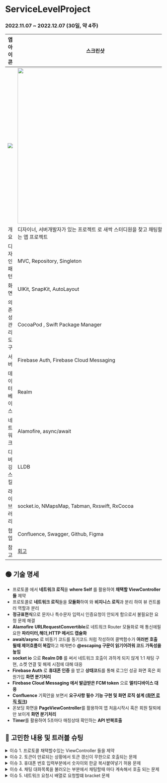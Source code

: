 #  ServiceLevelProject

### 2022.11.07 ~ 2022.12.07 (30일, 약 4주)

|                          앱 아이콘                           | 스크린샷                                                     |
| :----------------------------------------------------------: | ------------------------------------------------------------ |
| <img src="https://user-images.githubusercontent.com/55547933/208854647-52f47253-a0d7-4d8e-afd2-21c378837b9a.png"> | <img src="https://user-images.githubusercontent.com/55547933/209553750-fc85aabc-3ba0-4258-ac60-f3f4a62b7406.jpg" width="500px" height="500px"> |
|                             개요                             | 디자이너, 서버개발자가 있는 프로젝트 로 새싹 스터디원을 찾고 채팅할수있는 앱 프로젝트 |
|                         디자인 패턴                          | MVC, Repository, Singleton                                   |
|                             화면                             | UIKit, SnapKit, AutoLayout                                   |
|                       의존성 관리 도구                       | CocoaPod , Swift Package Manager                             |
|                             서버                             | Firebase Auth, Firebase Cloud Messaging                      |
|                         데이터베이스                         | Realm                                                        |
|                           네트워크                           | Alamofire, async/await                                       |
|                         디버깅 스킬                          | LLDB                                                         |
|                          라이브러리                          | socket.io, NMapsMap, Tabman, Rxswift, RxCocoa                |
|                             협업                             | Confluence, Swagger, Github, Figma                           |
|                             참고                             | [회고](https://hotsanit.tistory.com/107)                     |



## 🟢 기술 명세

- 프로토콜 에서 **네트워크 로직**을 **where Self** 를 활용하여 **채택할 ViewController들** 제약
- 프로토콜로 **네트워크 로직**들을 **모듈화**하여 와 **비지니스 로직**과 분리 하여 뷰 컨트롤러 역할과 분리
- **정규표현식**으로 문자나 특수문자 입력시 인증요청이 안되게 함으로서 불필요한 요청 문제 해결
- **Alamofire** **URLRequestConvertible**로 네트워크 Router 모듈화로 매 통신에필요한 **파라미터,해더,HTTP 메서드 캡슐화**
- **await/async** 로 비동기 코드를 동기코드 처럼 작성하여 콜백함수가 **여러번 호출 될때 제어흐름이 복잡**하고 매개변수 **@escaping 구문이 읽기어려워  코드 가독성을 높임**
- **socket io** 으로 **Realm DB** 를 써서 네트워크 호출이 과하게 되지 않게 1:1 채팅 구현, 소켓 연결 및 해제 시점에 대해 대응
- **Firebase Auth** 로 **휴대폰 인증** 을 받고 **상태코드**를 통해 로그인 성공 화면 혹은 회원가입 **화면 분기처리**
- **Firebase Cloud Messaging 에서 발급받은 FCM token** 으로 **멀티디바이스 대응**
- **Confluence** 기획안을 보면서 **요구사항 필수 기능 구현 및 화면 로직 설계 ([화면 로직 링크](https://www.figma.com/file/qxHHEH3ETn9gviJU0gj1z0/SLP-Service-Flow?node-id=849%3A845&t=sTkjixRIIAvCy6zm-0))**
- 온보딩 화면을 **PageViewController**를 활용하여 앱 처음시작시 혹은 회원 탈퇴에 만 보이게 **화면 분기처리**
- **Timer**를 활용하여 5초마다 매칭상태 확인하는 **API 반복호출**



## 🔴 고민한 내용 및 트러블 슈팅
<details> <summary>이슈 1. 프로토콜 채택할수있는 ViewController 들을 제약</summary><br>
🔴 고민한 영역 <br><br>
프로토콜로 네트워크 로직을 만든후 아래와같이 UIViewController 로 제약을 걸면 studyPostDodge 메소드가 어느 ViewController에서 채택해서 사용이되는지 알기가 어렵고
네트워크로직에 import UIKit을 해주는게 적합하지 않다고 보인다.<br>

<img width="852" alt="스크린샷 2022-12-22 오후 3 12 58" src="https://user-images.githubusercontent.com/55547933/209069133-fc4b6836-5cf9-4163-86a6-fd0319e212cf.png"><br>

🔵 해결<br><br>
아래와같이 특정 뷰컨트롤러(ChattingViewController)에서만 studyPostdodge메소드를 사용한다고 제약을 주어서 어느 뷰컨트롤러에서 사용하는 메소드인지 명시!<br>
```swift
// DodgeProtocol.swift
import Foundation

protocol DodgeProtocol: APIProtocol, APIQueueProtocol  {
    func studyPostDodge(otheruid: String)
}

extension DodgeProtocol where Self: ChattingViewController {

    
    func studyPostDodge(otheruid: String) {
        apiQueue.studyPostDodge(otheruid: otheruid) { [weak self] data in
            do {
                switch data {
                case .success:
                    print(data)
                    self?.view.makeToast("스터디 취소 성공")
                case .failure(.otherUIDError):
                    self?.view.makeToast("잘못된 otheruid 요청")
 
                case .failure(.notUserError):
                    self?.view.makeToast("미가입 회원")
                case .failure(.tokenErorr):
                    self?.view.makeToast("토큰 만료")
                    self?.refreshIdToken { [weak self] in
                        self?.studyPostDodge(otheruid: otheruid)
                    }
                case .failure(.serverError):
                    self?.view.makeToast("서버 에러")
                case .failure(.clientError):
                    self?.view.makeToast("클라이언트 에러")
                }
            }
            catch{
                print("에러야")
                return
            }
        }
    }
}
```
</details>



<details> <summary>이슈 2. 토큰이 만료되는 상황에서 토큰 갱신이 무한으로 호출되는 문제</summary><br>
🔴 이슈 <br><br>
토큰갱신하는게 비동기적으로 처리되기떄문에 토큰갱신하고 다시 네트워크 요청메소드 호출시 무한으로 호출되는 문제가 발생<br>
<br>

🔵 해결<br><br>
completion Handler로 토큰갱신후 네트워크 요청메소드 호출하는 방식으로 해결
<br>
```swift
func studyPostRequest(otheruid: String) {
        apiQueue.studyPostRequest(otheruid: otheruid) { [weak self] data in
            do {
                switch data {
                case .success:
                    self?.view.makeToast("스터디 요청을 보냈습니다")
                case .failure(.alreadyTomeRequest):
                    self?.view.makeToast("상대방이 이미 나에게 스터디 요청한 상태")
                    self?.studyPostAccept(otheruid: otheruid)

                case .failure(.oppnentStopRequest):
                    self?.view.makeToast("상대방이 스터디찾기를 그만두었습니다.")
                case .failure(.notUserError):
                    self?.view.makeToast("미가입 회원")
                case .failure(.tokenErorr):
                    self?.view.makeToast("토큰 만료")
                    self?.refreshIdToken { [weak self] in
                        self?.studyPostRequest(otheruid: otheruid)
                    }
                case .failure(.serverError):
                    self?.view.makeToast("서버 에러")
                case .failure(.clientError):
                    self?.view.makeToast("클라이언트 에러")

                }
            }
            catch let error{
                print(error)
            }
        }
    }
}

//APIProtocol.swift
@objc protocol APIProtocol {
    @objc optional func presentVC()
    @objc optional func refreshIdToken()
}

extension APIProtocol where Self: UIViewController {
    
    typealias completion = ( () -> Void)
    
    func refreshIdToken(completion: @escaping completion) {
        let currentUser = Auth.auth().currentUser
        currentUser?.getIDTokenForcingRefresh(true) { idToken, error in
            if error != nil {
                self.view.makeToast("토큰 갱신 에러")
                return;
            }
            print("갱신한 idToken",idToken as Any)
            UserDefaults.standard.set(idToken!, forKey: "token")
            completion() 
        }
    }
}
```

</details>


<details> <summary>이슈 3. 휴대폰 번호 입력부분에서 숫자이외 한글 복사붙여넣기 허용 문제</summary><br>
🔴 이슈 <br><br>
휴대폰 인증 요청시 문자열 입력시에도 Firebase Auth로 인증을 요청이 되는 문제가있었다. <br>
<br>

🔵 해결<br><br>
정규표현식으로 유효성검사를 통해 유효하지않은 숫자포맷과 문자열이 TextField에 입력시 인증요청을 보내지않음.
<br>
```swift
// 정규표현식으로 유효성검사
extension LoginViewController {
    func isValidPhone(phone: String?) -> Bool {
        guard phone != nil else { return false }
        let phoneRegEx = #"^\(?\d{3}\)?[ -]?\d{3,4}[ -]?\d{4}$"#
        guard let valid = phone.range(of: phoneRegEx, options: .regularExpression) != nil
        return valid
    }
   
      
      //MARK: textfield의 text가 변경이있을떄
      loginView.phoneNumberTextField.rx.text.orEmpty
          .observe(on: MainScheduler.asyncInstance)
          .withUnretained(self)
          .bind { (vc,textfield) in
              
              /// 글자수 제한
              guard vc.checkMaxLength(textField: vc.loginView.phoneNumberTextField, maxLength: 13) else {return}
              
              // 유효한 숫자형태면 색상변환
              guard !self.isValidPhone(phone: textfield) {
                 vc.loginView.phoneButton.backgroundColor = BrandColor.green
                  return
              }
              vc.loginView.phoneButton.backgroundColor = Grayscale.gray6
              let test = vc.loginView.phoneNumberTextField
              switch test.text?.count {
                  case 4:
                  if test.text?.filter({$0 == "-"}).count == 1 {
                          test.deleteBackward()
                      } else {
                          test.text?.insert("-", at: test.text?.index(test.text?.startIndex, offsetBy: 3))
                      }
                      vc.loginView.phoneNumberTextField.text? = test.text?
                  case 9:
                  if test.text?.filter({$0 == "-"}).count == 2 {
                          test.deleteBackward()
                      } else {
                          test.text?.insert("-", at: test.text?.index(test.text?.startIndex, offsetBy: 8))
                      }
                      vc.loginView.phoneNumberTextField.text? = test.text?
                  default:break
              }
          }
          .disposed(by: disposeBag)
    }
}
```

</details>

<details> <summary>이슈 4. 채팅 대화목록을 불러오는 부분에서 채팅할때 마다 계속해서 호출 되는 문제</summary><br>
🔴 이슈 <br><br>
채팅메세지를 보낼떄마다 채팅대화목록을 불러오는방식은 과도한 호출이 되는 문제가 발생할것같다. <br>
<br>

🔵 해결<br><br>
처음 채팅목록을 Realm DB에 저장하고 이후의 채팅을 보내고 보낸내용은 Local Realm DB에서 저장하고 불러오는형태로 서버에 Send만 보내는 request만 보내고 chatPostList요청은 처음 viewDidload시 한번만 불러온다! 
<br>
```swift
// chatPostList를 통해 서버에서 대화목록을 가져와서 Realm에 저장한다.
class ChattingViewController {
    override func viewDidLoad() {
        chatPostList(lastchatDate: lastchatDate, from: UserDefaults.standard.string(forKey: "otheruid")!) { [weak self] data in
            self?.recentChattingInfo = data
            do {
                print(self?.repository.localRealm.configuration.fileURL! as Any)
                try self?.repository.localRealm.write {
                    self?.repository.localRealm.deleteAll()
                    self?.test = (data?.payload.count)!
                    data?.payload.forEach{
                        let value = ChatData(to: $0.to!, from: $0.from!, chat: $0.chat!, createdAt: $0.createdAt!)
                        self?.repository.localRealm.add(value)
                    }
                }
                self?.configureTableView()
                self?.collectionViewConfigure()
            }catch let error {
                 print(error)
              }
        }
}

extension ChattingViewController {
    func bind() {
        // 메세지 전송전송후 DB와 chatPostSend메소드로 네트워크 요청
        chattingView.sendButton.rx
            .tap
            .map {self.chattingView.sendTextView.text}
            .withUnretained(self)
            .bind { (vc,val) in
                vc.chatPostSend(chat: val!, to: UserDefaults.standard.string(forKey: "otheruid")!)
                vc.chattingView.sendTextView.text = ""
                let chatContent = ChatData(to:UserDefaults.standard.string(forKey: "otheruid")! , from: UserDefaults.standard.string(forKey: "Myuid")!, chat: val!, createdAt: "")
                self.repository.addChat(item: chatContent)
                
                vc.chattingView.tableView.reloadData()
            }
            .disposed(by: disposeBag)
      }
}
```

</details>

<details> <summary>이슈 5. 네트워크 요청시 배열로 요청할떄 bracket 문제</summary><br>
🔴 이슈 <br><br>
alamofire는 request 배열을 보낼떄 [](브라켓)을 달고 보내지는데 이 때문에 서버쪽에서 거부하는 상황<br>
<br>

🔵 해결<br><br>
Alamofire 공식문서를 보고 참고하여 브라켓을 제거하는 방법을 시도
<br>
```swift
/func queueRequest(lat: Double, long: Double, studylist: [String], completionHandler: @escaping QueuPostHandler ) {
        let api = APIHeader.queue(lat: lat, long: long, studylist: studylist)
        AF.request(api.url, method: api.method, parameters: api.parameters , encoding: URLEncoding(arrayEncoding: .noBrackets), headers: api.headers).validate().responseData { response in
            switch response.result {
            case .success(let data):
                completionHandler(.success(data))
            case .failure :
                guard let customError = queuePostErorr(rawValue: response.response!.statusCode) else{return}
                completionHandler(.failure(queuePostErorr(rawValue: customError.rawValue)!))
            }
        }
    }
```

🟢 참고 <br><br>
[Alamofire 링크](https://github.com/Alamofire/Alamofire/blob/master/Documentation/Usage.md#configuring-the-encoding-of-array-parameters) <br>
<img width="932" alt="스크린샷 2022-12-23 오후 3 10 22" src="https://user-images.githubusercontent.com/55547933/209281719-5c242a2d-1b18-4b02-b0a7-b66678c885a3.png">

</details>


